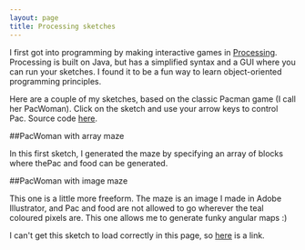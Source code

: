 ```yaml
---
layout: page
title: Processing sketches
---
```


<script src="https://cdnjs.cloudflare.com/ajax/libs/processing.js/1.4.16/processing.min.js">

</script>

I first got into programming by making interactive games in [Processing](https://processing.org/). Processing is built on Java, but has a simplified syntax and a GUI where you can run your sketches. I found it to be a fun way to learn object-oriented programming principles.

Here are a couple of my sketches, based on the classic Pacman game (I call her PacWoman). Click on the sketch and use your arrow keys to control Pac. Source code [here](https://github.com/linbug/Maze_for_PacWoman).

##PacWoman with array maze

In this first sketch, I generated the maze by specifying an array of blocks where thePac and food can be generated.

<canvas data-processing-sources="{{ site.base-url }}/Maze_for_Pacwoman/Maze_for_Pacwoman.pde"></canvas>

##PacWoman with image maze

This one is a little more freeform. The maze is an image I made in Adobe Illustrator, and Pac and food are not allowed to go wherever the teal coloured pixels are. This one allows me to generate funky angular maps :)  

I can't get this sketch to load correctly in this page, so [here](http://linbug.github.io/processing2) is a link.
